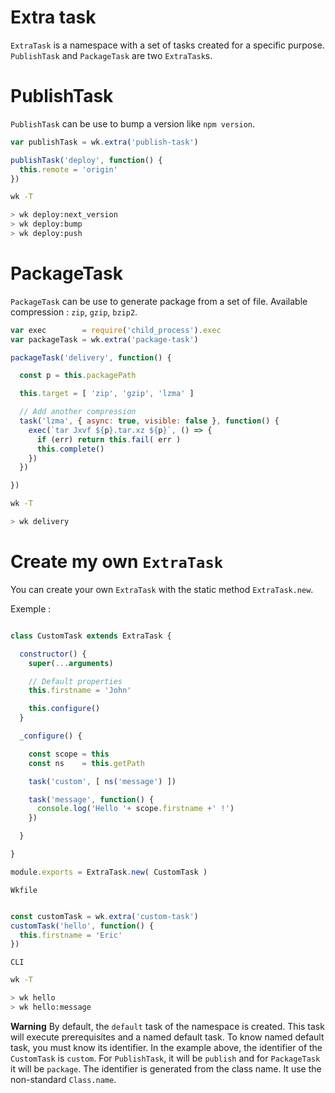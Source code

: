 # Extra task

`ExtraTask` is a namespace with a set of tasks created for a specific purpose. `PublishTask` and `PackageTask` are two `ExtraTask`s.

# PublishTask

`PublishTask` can be use to bump a version like `npm version`.

```js
var publishTask = wk.extra('publish-task')

publishTask('deploy', function() {
  this.remote = 'origin'
})
```

```sh
wk -T

> wk deploy:next_version
> wk deploy:bump
> wk deploy:push
```

# PackageTask

`PackageTask` can be use to generate package from a set of file. Available compression : `zip`, `gzip`, `bzip2`.

```js
var exec        = require('child_process').exec
var packageTask = wk.extra('package-task')

packageTask('delivery', function() {

  const p = this.packagePath

  this.target = [ 'zip', 'gzip', 'lzma' ]

  // Add another compression
  task('lzma', { async: true, visible: false }, function() {
    exec(`tar Jxvf ${p}.tar.xz ${p}`, () => {
      if (err) return this.fail( err )
      this.complete()
    })
  })

})
```

```sh
wk -T

> wk delivery
```

# Create my own `ExtraTask`

You can create your own `ExtraTask` with the static method `ExtraTask.new`.

Exemple :

```js

class CustomTask extends ExtraTask {

  constructor() {
    super(...arguments)

    // Default properties
    this.firstname = 'John'

    this.configure()
  }

  _configure() {

    const scope = this
    const ns    = this.getPath

    task('custom', [ ns('message') ])

    task('message', function() {
      console.log('Hello '+ scope.firstname +' !')
    })

  }

}

module.exports = ExtraTask.new( CustomTask )

```

`Wkfile`

```js

const customTask = wk.extra('custom-task')
customTask('hello', function() {
  this.firstname = 'Eric'
})

```

`CLI`

```sh
wk -T

> wk hello
> wk hello:message
```


**Warning** By default, the `default` task of the namespace is created. This task will execute prerequisites and a named default task. To know named default task, you must know its identifier. In the example above, the identifier of the `CustomTask` is `custom`. For `PublishTask`, it will be `publish` and for `PackageTask` it will be `package`. The identifier is generated from the class name. It use the non-standard `Class.name`.

